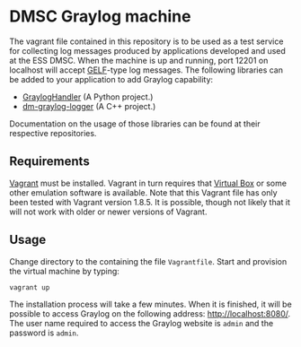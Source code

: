 # DMSC Graylog machine
The vagrant file contained in this repository is to be used as a test service for collecting log messages produced by applications developed and used at the ESS DMSC. When the machine is up and running, port 12201 on localhost will accept [GELF](http://docs.graylog.org/en/2.1/pages/gelf.html)-type log messages. The following libraries can be added to your application to add Graylog capability:

 * [GraylogHandler](https://bitbucket.org/europeanspallationsource/grayloghandler) (A Python project.)
 * [dm-graylog-logger](https://bitbucket.org/europeanspallationsource/dm-graylog-logger) (A C++ project.)

Documentation on the usage of those libraries can be found at their respective repositories.

## Requirements
[Vagrant](https://www.vagrantup.com) must be installed. Vagrant in turn requires that [Virtual Box](https://www.virtualbox.org) or some other emulation software is available. Note that this Vagrant file has only been tested with Vagrant version 1.8.5. It is possible, though not likely that it will not work with older or newer versions of Vagrant.

## Usage
Change directory to the containing the file `Vagrantfile`. Start and provision the virtual machine by typing:

    vagrant up

The installation process will take a few minutes. When it is finished, it will be possible to access Graylog on the following address: [http://localhost:8080/](http://localhost:8080/). The user name required to access the Graylog website is `admin` and the password is `admin`.
